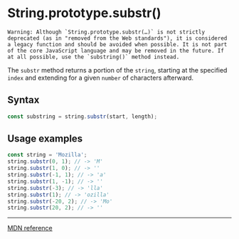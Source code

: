 # String.prototype.substr()

```warning
Warning: Although `String.prototype.substr(…)` is not strictly deprecated (as in "removed from the Web standards"), it is considered a legacy function and should be avoided when possible. It is not part of the core JavaScript language and may be removed in the future. If at all possible, use the `substring()` method instead.
```

The `substr` method returns a portion of the `string`, starting at the specified `index` and extending for a given `number` of characters afterward.

## Syntax

```js
const substring = string.substr(start, length);
```

## Usage examples

```js
const string = 'Mozilla';
string.substr(0, 1); // -> 'M'
string.substr(1, 0); // -> ''
string.substr(-1, 1); // -> 'a'
string.substr(1, -1); // -> ''
string.substr(-3); // -> 'lla'
string.substr(1); // -> 'ozilla'
string.substr(-20, 2); // -> 'Mo'
string.substr(20, 2); // -> ''
```

---

[MDN reference](https://developer.mozilla.org/en-US/docs/Web/JavaScript/Reference/Global_Objects/String/substr)
